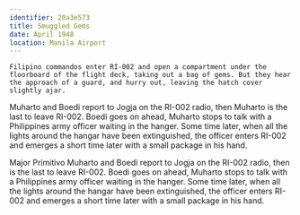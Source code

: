 ```yaml
---
identifier: 20a3e573
title: Smuggled Gems
date: April 1948 
location: Manila Airport
---
```


``` synopsis
Filipino commandos enter RI-002 and open a compartment under the floorboard of the flight deck, taking out a bag of gems. But they hear the approach of a guard, and hurry out, leaving the hatch cover slightly ajar. 
```

Muharto and Boedi report to Jogja on the RI-002 radio, then Muharto is
the last to leave RI-002. Boedi goes on ahead, Muharto stops to talk
with a Philippines army officer waiting in the hanger. Some time later,
when all the lights around the hangar have been extinguished, the
officer enters RI-002 and emerges a short time later with a small
package in his hand.

Major Primitivo Muharto and Boedi report to Jogja on the RI-002 radio,
then is the last to leave RI-002. Boedi goes on ahead, Muharto stops to
talk with a Philippines army officer waiting in the hanger. Some time
later, when all the lights around the hangar have been extinguished, the
officer enters RI-002 and emerges a short time later with a small
package in his hand.
